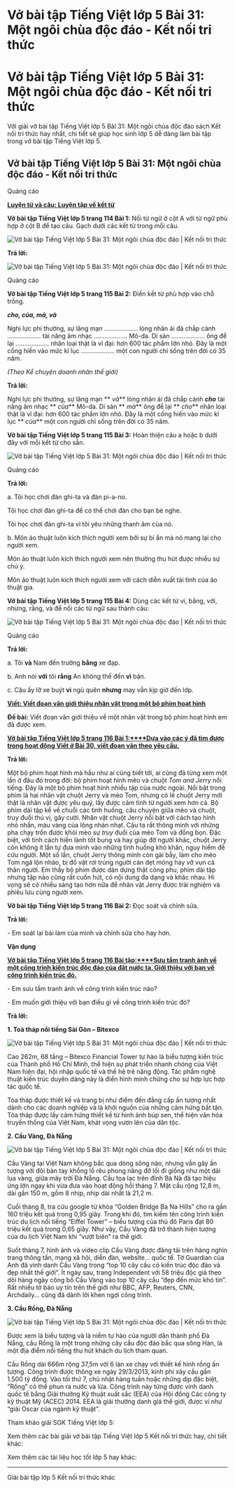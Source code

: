 # Vở bài tập Tiếng Việt lớp 5 Bài 31: Một ngôi chùa độc đáo - Kết nối tri thức

# Vở bài tập Tiếng Việt lớp 5 Bài 31: Một ngôi chùa độc đáo - Kết nối tri thức

Với giải vở bài tập Tiếng Việt lớp 5 Bài 31: Một ngôi chùa độc đáo sách Kết nối tri thức hay nhất, chi tiết sẽ giúp học sinh lớp 5 dễ dàng làm bài tập trong vở bài tập Tiếng Việt lớp 5.

## Vở bài tập Tiếng Việt lớp 5 Bài 31: Một ngôi chùa độc đáo - Kết nối tri thức

Quảng cáo

[**Luyện từ và câu: Luyện tập về kết từ**](https://vietjack.com/vbt-tieng-viet-5-kn/luyen-tu-va-cau-luyen-tap-ve-ket-tu.jsp)

**Vở bài tập Tiếng Việt lớp 5 trang 114 Bài 1:** Nối từ ngữ ở cột A với từ ngữ phù hợp ở cột B để tạo câu. Gạch dưới các kết từ trong mỗi câu.

![Vở bài tập Tiếng Việt lớp 5 Bài 31: Một ngôi chùa độc đáo | Kết nối tri thức](https://vietjack.com/vbt-tieng-viet-5-kn/images/bai-31-mot-ngoi-chua-doc-dao.PNG)

**Trả lời:**

![Vở bài tập Tiếng Việt lớp 5 Bài 31: Một ngôi chùa độc đáo | Kết nối tri thức](https://vietjack.com/vbt-tieng-viet-5-kn/images/bai-31-mot-ngoi-chua-doc-dao-1.PNG)

Quảng cáo

**Vở bài tập Tiếng Việt lớp 5 trang 115 Bài 2:** Điền kết từ phù hợp vào chỗ trống.

**_cho, của, mà, và_**

Nghị lực phi thường, sự lãng mạn ................... lòng nhân ái đã chắp cánh ................... tài năng âm nhạc ................... Mô-da. Di sản ................... ông để lại ................... nhân loại thật là vĩ đại: hơn 600 tác phẩm lớn nhỏ. Đây là một cống hiến vào mức kỉ lục ................... một con người chỉ sống trên đời có 35 năm.

_(Theo Kể chuyện doanh nhân thế giới)_

**Trả lời:**

Nghị lực phi thường, sự lãng mạn ** _và_** lòng nhân ái đã chắp cánh **_cho_** tài năng âm nhạc ** _của_** Mô-da. Di sản ** _mà_** ông để lại ** _cho_** nhân loại thật là vĩ đại: hơn 600 tác phẩm lớn nhỏ. Đây là một cống hiến vào mức kỉ lục ** _của_** một con người chỉ sống trên đời có 35 năm.

**Vở bài tập Tiếng Việt lớp 5 trang 115 Bài 3:** Hoàn thiện câu a hoặc b dưới đây với mỗi kết từ cho sẵn.

![Vở bài tập Tiếng Việt lớp 5 Bài 31: Một ngôi chùa độc đáo | Kết nối tri thức](https://vietjack.com/vbt-tieng-viet-5-kn/images/bai-31-mot-ngoi-chua-doc-dao-2.PNG)

Quảng cáo

**Trả lời:**

a. Tôi học chơi đàn ghi-ta và đàn pi-a-no.

Tôi học chơi đàn ghi-ta để có thể chơi đàn cho bạn bè nghe.

Tôi học chơi đàn ghi-ta vì tôi yêu những thanh âm của nó.

b. Môn ảo thuật luôn kích thích người xem bởi sự bí ẩn mà nó mang lại cho người xem.

Môn ảo thuật luôn kích thích người xem nên thường thu hút được nhiều sự chú ý.

Môn ảo thuật luôn kích thích người xem với cách diễn xuất tài tình của ảo thuật gia.

**Vở bài tập Tiếng Việt lớp 5 trang 115 Bài 4:** Dùng các kết từ vì, bằng, với, nhưng, rằng, và để nối các từ ngữ sau thành câu:

![Vở bài tập Tiếng Việt lớp 5 Bài 31: Một ngôi chùa độc đáo | Kết nối tri thức](https://vietjack.com/vbt-tieng-viet-5-kn/images/bai-31-mot-ngoi-chua-doc-dao-3.PNG)

Quảng cáo

**Trả lời:**

a. Tôi **và** Nam đến trường **bằng** xe đạp.

b. Anh nói **với** tôi **rằng** An không thể đến **vì** bận.

c. Cậu ấy lỡ xe buýt **vì** ngủ quên **nhưng** may vẫn kịp giờ đến lớp.

[**Viết: Viết đoạn văn giới thiệu nhân vật trong một bộ phim hoạt hình**](https://vietjack.com/vbt-tieng-viet-5-kn/viet-viet-doan-van-gioi-thieu-nhan-vat-trong-mot-bo-phim-hoat-hinh.jsp)

**Đề bài:** Viết đoạn văn giới thiệu về một nhân vật trong bộ phim hoạt hình em đã được xem.

[**Vở bài tập Tiếng Việt lớp 5 trang 116 Bài 1:****Dựa vào các ý đã tìm được trong hoạt động Viết ở Bài 30, viết đoạn văn theo yêu cầu.**](https://vietjack.com/vbt-tieng-viet-5-kn/dua-vao-cac-y-da-tim-duoc-trong-hoat-dong-viet-o-bai-30-vm.jsp)

**Trả lời:**

Một bộ phim hoạt hình mà hầu như ai cũng biết tới, ai cũng đã từng xem một lần ở đâu đó trong đời: bộ phim hoạt hình mèo và chuột  _Tom and Jerry_ nổi tiếng. Đây là một bộ phim hoạt hình nhiều tập của nước ngoài. Nổi bật trong phim là hai nhân vật chuột Jerry và mèo Tom, nhưng có lẽ chuột Jerry mới thật là nhân vật được yêu quý, lấy được cảm tình từ người xem hơn cả. Bộ phim dài tập kể về chuỗi các tình huống, câu chuyện giữa mèo và chuột, truy đuổi thú vị, gây cười. Nhân vật chuột Jerry nổi bật với cách tạo hình nhỏ nhắn, màu vàng của lông nhàn nhạt. Cậu ta rất thông minh với những pha chạy trốn được khỏi mèo sự  _truy_ đuổi của mèo Tom và đồng bọn. Đặc biệt, với tính cách hiền lành tốt bụng và hay giúp đỡ người khác, chuột Jerry còn không ít lần tự đưa mình vào những tình huống khó khăn, nguy hiểm để cứu người. Một số lần, chuột Jerry thông minh còn gài bẫy, làm cho mèo Tom ngã lộn nhào, bị đồ vật rơi trúng người cán dẹt mỏng hay vỡ vụn cả thân người. Em thấy bộ phim được dàn dựng thật công phu, phim dài tập nhưng tập nào cũng rất cuốn hút, có nội dung đa dạng và khác nhau. Hi vọng sẽ có nhiều sáng tạo hơn nữa để nhân vật Jerry được trải nghiệm và phiêu lưu cùng người xem.

**Vở bài tập Tiếng Việt lớp 5 trang 116 Bài 2:** Đọc soát và chỉnh sửa.

**Trả lời:**

\- Em soát lại bài làm của mình và chỉnh sửa cho hay hơn.

**Vận dụng**

[**Vở bài tập Tiếng Việt lớp 5 trang 116 Bài tập:****Sưu tầm tranh ảnh về một công trình kiến trúc độc đáo của đất nước ta. Giới thiệu với bạn về công trình kiến trúc đó.**](https://vietjack.com/vbt-tieng-viet-5-kn/suu-tam-tranh-anh-ve-mot-cong-trinh-kien-truc-doc-dao-vm.jsp)

\- Em sưu tầm tranh ảnh về công trình kiến trúc nào?

\- Em muốn giới thiệu với bạn điều gì về công trình kiến trúc đó?

**Trả lời:**

**1\. Toà tháp nổi tiếng Sài Gòn – Bitexco**

![Vở bài tập Tiếng Việt lớp 5 Bài 31: Một ngôi chùa độc đáo | Kết nối tri thức](https://vietjack.com/vbt-tieng-viet-5-kn/images/bai-31-mot-ngoi-chua-doc-dao-4.PNG)

Cao 262m, 68 tầng – Bitexco Financial Tower tự hào là biểu tượng kiến trúc của Thành phố Hồ Chí Minh, thể hiện sự phát triển nhanh chóng của Việt Nam hiện đại, hội nhập quốc tế và thế hệ trẻ năng động. Tác phẩm nghệ thuật kiến trúc duyên dáng này là điển hình minh chứng cho sự hợp lực hợp tác quốc tế.

Tòa tháp được thiết kế và trang bị như điểm đến đẳng cấp ấn tượng nhất dành cho các doanh nghiệp và là khởi nguồn của những cảm hứng bất tận. Tòa tháp được lấy cảm hứng thiết kế từ hình ảnh búp sen, thể hiện văn hóa truyền thống của Việt Nam, khát vọng vươn lên của dân tộc.

**2\. Cầu Vàng, Đà Nẵng**

![Vở bài tập Tiếng Việt lớp 5 Bài 31: Một ngôi chùa độc đáo | Kết nối tri thức](https://vietjack.com/vbt-tieng-viet-5-kn/images/bai-31-mot-ngoi-chua-doc-dao-5.PNG)

Cầu Vàng tại Việt Nam không bắc qua dòng sông nào, nhưng vẫn gây ấn tượng với đôi bàn tay khổng lồ rêu phong nâng đỡ lối đi giống như một dải lụa vàng, giữa mây trời Đà Nẵng. Cầu tọa lạc trên đỉnh Bà Nà đã tạo hiệu ứng lớn ngay khi vừa đưa vào hoạt động hồi tháng 7. Mặt cầu rộng 12,8 m, dài gần 150 m, gồm 8 nhịp, nhịp dài nhất là 21,2 m.

Cuối tháng 8, tra cứu google từ khóa “Golden Bridge Ba Na Hills” cho ra gần 160 triệu kết quả trong 0,95 giây. Trong khi đó, tìm kiếm tên công trình kiến trúc du lịch nổi tiếng “Eiffel Tower” – biểu tượng của thủ đô Paris đạt 80 triệu kết quả trong 0,65 giây. Như vậy, Cầu Vàng đã trở thành hiện tượng của du lịch Việt Nam khi “vượt biên” ra thế giới.

Suốt tháng 7, hình ảnh và video clip Cầu Vàng được đăng tải trên hàng nghìn trang thông tấn, mạng xã hội, diễn đàn, website… quốc tế. Tờ Guardian của Anh đã vinh danh Cầu Vàng trong “top 10 cây cầu có kiến trúc độc đáo và đẹp nhất thế giới”. Ít ngày sau, trang Independent với 58 triệu độc giả theo dõi hàng ngày công bố Cầu Vàng vào top 10 cây cầu “đẹp đến mức khó tin”. Rất nhiều tờ báo uy tín trên thế giới như BBC, AFP, Reuters, CNN, Archdaily... cũng đã dành lời khen ngợi công trình.

**3\. Cầu Rồng, Đà Nẵng**

![Vở bài tập Tiếng Việt lớp 5 Bài 31: Một ngôi chùa độc đáo | Kết nối tri thức](https://vietjack.com/vbt-tieng-viet-5-kn/images/bai-31-mot-ngoi-chua-doc-dao-6.PNG)

Được xem là biểu tượng và là niềm tự hào của người dân thành phố Đà Nẵng, cầu Rồng là một trong những cây cầu độc đáo bắc qua sông Hàn, là một địa điểm nổi tiếng thu hút khách du lịch tham quan.

Cầu Rồng dài 666m rộng 37,5m với 6 làn xe chạy với thiết kế hình rồng ấn tượng. Công trình được thông xe ngày 29/3/2013, kinh phí xây cầu gần 1.500 tỷ đồng. Vào tối thứ 7, chủ nhật hàng tuần hoặc những dịp đặc biệt, “Rồng” có thể phun ra nước và lửa. Công trình này từng được vinh danh quốc tế bằng Giải thưởng Kỹ thuật xuất sắc (EEA) của Hội đồng Các công ty kỹ thuật Mỹ (ACEC) 2014. EEA là giải thưởng danh giá thế giới, được ví như “giải Oscar của ngành kỹ thuật”.

Tham khảo giải SGK Tiếng Việt lớp 5:

Xem thêm các bài giải vở bài tập Tiếng Việt lớp 5 Kết nối tri thức hay, chi tiết khác:

Xem thêm các tài liệu học tốt lớp 5 hay khác:

* * *

Giải bài tập lớp 5 Kết nối tri thức khác
